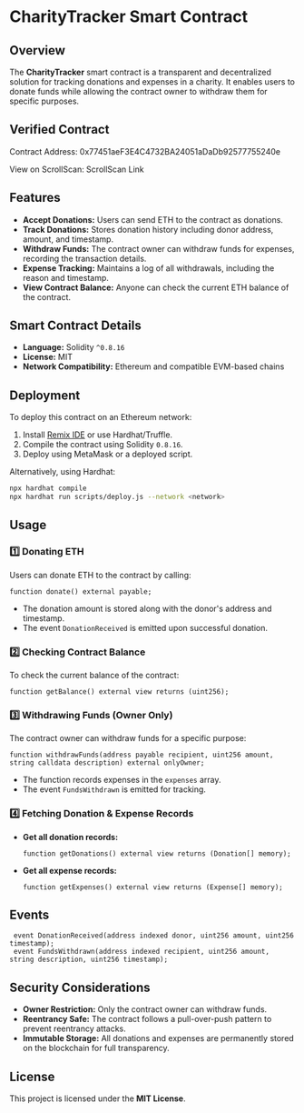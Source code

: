 # CharityTracker Smart Contract

## Overview
The **CharityTracker** smart contract is a transparent and decentralized solution for tracking donations and expenses in a charity. It enables users to donate funds while allowing the contract owner to withdraw them for specific purposes.

## Verified Contract

Contract Address: 0x77451aeF3E4C4732BA24051aDaDb92577755240e

View on ScrollScan: ScrollScan Link

## Features
- **Accept Donations:** Users can send ETH to the contract as donations.
- **Track Donations:** Stores donation history including donor address, amount, and timestamp.
- **Withdraw Funds:** The contract owner can withdraw funds for expenses, recording the transaction details.
- **Expense Tracking:** Maintains a log of all withdrawals, including the reason and timestamp.
- **View Contract Balance:** Anyone can check the current ETH balance of the contract.

## Smart Contract Details
- **Language:** Solidity `^0.8.16`
- **License:** MIT
- **Network Compatibility:** Ethereum and compatible EVM-based chains

## Deployment
To deploy this contract on an Ethereum network:
1. Install [Remix IDE](https://remix.ethereum.org/) or use Hardhat/Truffle.
2. Compile the contract using Solidity `0.8.16`.
3. Deploy using MetaMask or a deployed script.

Alternatively, using Hardhat:
```sh
npx hardhat compile
npx hardhat run scripts/deploy.js --network <network>
```

## Usage
### 1️⃣ Donating ETH
Users can donate ETH to the contract by calling:
```solidity
function donate() external payable;
```
- The donation amount is stored along with the donor's address and timestamp.
- The event `DonationReceived` is emitted upon successful donation.

### 2️⃣ Checking Contract Balance
To check the current balance of the contract:
```solidity
function getBalance() external view returns (uint256);
```

### 3️⃣ Withdrawing Funds (Owner Only)
The contract owner can withdraw funds for a specific purpose:
```solidity
function withdrawFunds(address payable recipient, uint256 amount, string calldata description) external onlyOwner;
```
- The function records expenses in the `expenses` array.
- The event `FundsWithdrawn` is emitted for tracking.

### 4️⃣ Fetching Donation & Expense Records
- **Get all donation records:**
  ```solidity
  function getDonations() external view returns (Donation[] memory);
  ```
- **Get all expense records:**
  ```solidity
  function getExpenses() external view returns (Expense[] memory);
  ```

## Events
```solidity
 event DonationReceived(address indexed donor, uint256 amount, uint256 timestamp);
 event FundsWithdrawn(address indexed recipient, uint256 amount, string description, uint256 timestamp);
```

## Security Considerations
- **Owner Restriction:** Only the contract owner can withdraw funds.
- **Reentrancy Safe:** The contract follows a pull-over-push pattern to prevent reentrancy attacks.
- **Immutable Storage:** All donations and expenses are permanently stored on the blockchain for full transparency.

## License
This project is licensed under the **MIT License**.



